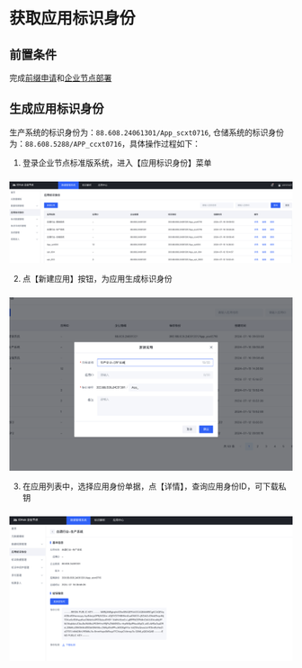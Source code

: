 # 获取应用标识身份

## 前置条件

完成[前缀申请](../3-develop-env/introduce#企业前缀申请)和[企业节点部署](../3-develop-env/introduce#企业节点安装步骤)

## 生成应用标识身份
生产系统的标识身份为：`88.608.24061301/App_scxt0716`, 仓储系统的标识身份为：`88.608.5288/APP_ccxt0716`，具体操作过程如下：

1. 登录企业节点标准版系统，进入【应用标识身份】菜单

<center><img src="./images/app-list.png" style="margin-top: 10px"/></center>

2. 点【新建应用】按钮，为应用生成标识身份

<center><img src="./images/add-app.png" style="margin-top: 10px"/></center>

3. 在应用列表中，选择应用身份单据，点【详情】，查询应用身份ID，可下载私钥

<center><img src="./images/app-detail.png" style="margin-top: 10px"/></center>